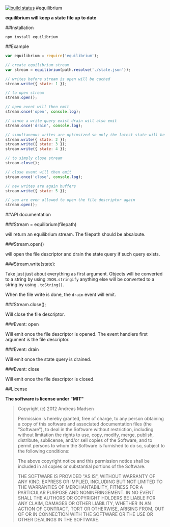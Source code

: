 [![build status](https://secure.travis-ci.org/AndreasMadsen/equilibrium.png)](http://travis-ci.org/AndreasMadsen/equilibrium)
#equilibrium

**equilibrium will keep a state file up to date**

##Installation

```sheel
npm install equilibrium
```

##Example

```JavaScript
var equilibrium = require('equilibrium');

// create equilibrium stream
var stream = equilibrium(path.resolve('./state.json'));

// writes before stream is open will be cached
stream.write({ state: 1 });

// to open stream
stream.open();

// open event will then emit
stream.once('open', console.log);

// since a write query exist drain will also emit
stream.once('drain', console.log);

// simultaneous writes are optimsized so only the latest state will be saved
stream.write({ state: 2 });
stream.write({ state: 3 });
stream.write({ state: 4 });

// to simply close stream
stream.close();

// close event will then emit
stream.once('close', console.log);

// new writes are again buffers
stream.write({ state: 5 });

// you are even allowed to open the file descriptor again
stream.open();
```

##API documentation

###Stream = equilibrium(filepath)

will return an equilibrium stream. The filepath should be absaloute.

###Stream.open()

will open the file descriptor and drain the state query if such query exists.

###Stream.write(state):

Take just just about everything as first argument. Objects will be converted to a string
by using `JSON.stringify` anything else will be converted to a string by using `.toString()`.

When the file write is done, the `drain` event will emit.

###Stream.close();

Will close the file descriptor.

###Event: open

Will emit once the file descriptor is opened.
The event handlers first argument is the file descriptor.

###Event: drain

Will emit once the state query is drained.

###Event: close

Will emit once the file descriptor is closed.

##License

**The software is license under "MIT"**

> Copyright (c) 2012 Andreas Madsen
>
> Permission is hereby granted, free of charge, to any person obtaining a copy
> of this software and associated documentation files (the "Software"), to deal
> in the Software without restriction, including without limitation the rights
> to use, copy, modify, merge, publish, distribute, sublicense, and/or sell
> copies of the Software, and to permit persons to whom the Software is
> furnished to do so, subject to the following conditions:
>
> The above copyright notice and this permission notice shall be included in
> all copies or substantial portions of the Software.
>
> THE SOFTWARE IS PROVIDED "AS IS", WITHOUT WARRANTY OF ANY KIND, EXPRESS OR
> IMPLIED, INCLUDING BUT NOT LIMITED TO THE WARRANTIES OF MERCHANTABILITY,
> FITNESS FOR A PARTICULAR PURPOSE AND NONINFRINGEMENT. IN NO EVENT SHALL THE
> AUTHORS OR COPYRIGHT HOLDERS BE LIABLE FOR ANY CLAIM, DAMAGES OR OTHER
> LIABILITY, WHETHER IN AN ACTION OF CONTRACT, TORT OR OTHERWISE, ARISING FROM,
> OUT OF OR IN CONNECTION WITH THE SOFTWARE OR THE USE OR OTHER DEALINGS IN
> THE SOFTWARE.
